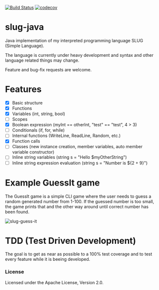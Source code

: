 [![Build Status](https://travis-ci.org/JackWhite20/slug-java.svg?branch=master)](https://travis-ci.org/JackWhite20/slug-java)
[![codecov](https://codecov.io/gh/JackWhite20/slug-java/branch/master/graph/badge.svg)](https://codecov.io/gh/JackWhite20/slug-java)

# slug-java
Java implementation of my interpreted programming language SLUG (Simple Language).

The language is currently under heavy development and syntax and other language related things may change. 

Feature and bug-fix requests are welcome.

# Features

- [X] Basic structure
- [X] Functions
- [X] Variables (int, string, bool)
- [ ] Scopes
- [X] Boolean expression (myInt == otherInt, "test" == "test", 4 > 3)
- [ ] Conditionals (if, for, while)
- [ ] Internal functions (WriteLine, ReadLine, Random, etc.)
- [X] Function calls
- [ ] Classes (new instance creation, member variables, auto member variable constructor)
- [ ] Inline string variables (string s = "Hello $myOtherString")
- [ ] Inline string expression evaluation (string s = "Number is ${2 + 9}")

# Example GuessIt game

The GuessIt game is a simple CLI game where the user needs to guess a random generated number from 1-100. If the guessed number is too small, the game prints that and the other way around until correct number has been found.

![slug-guess-it](https://github.com/JackWhite20/slug-java/blob/master/slug-guess-it.png)


# TDD (Test Driven Development)

The goal is to get as near as possible to a 100% test coverage and to test every feature while it is beeing developed.

### License

Licensed under the  Apache License, Version 2.0.
